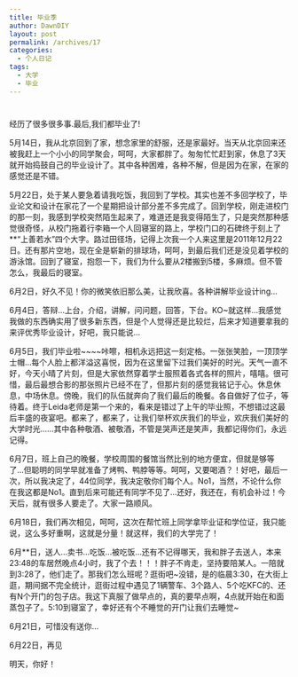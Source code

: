 ```yaml
---
title: 毕业季
author: DawnDIY
layout: post
permalink: /archives/17
categories:
  - 个人日记
tags:
  - 大学
  - 毕业
---
```

# 

经历了很多很多事.最后,我们都毕业了!

5月14日，我从北京回到了家，想念家里的舒服，还是家最好。当天从北京回来还被我赶上一个小小的同学聚会，呵呵，大家都胖了。匆匆忙忙赶到家，休息了3天就开始捣鼓自己的毕业设计了。其中各种困难，各种不解，但是因为在家，在家的感觉还是不错。

5月22日，处于某人要急着请我吃饭，我回到了学校。其实也差不多回学校了，毕业论文和设计在家花了一个星期把设计部分差不多完成了。回到学校，刚走进校门的那一刻，我感到学校突然陌生起来了，难道还是我变得陌生了，只是突然那种感觉很奇怪，从校门拖着行李箱一个人回寝室的路上，学校门口的石碑终于刻上了**“上善若水”四个大字。路过田径场，记得上次我一个人来这里是2011年12月22日。还有那片空地，现在全是崭新的排球场，呵呵，到最后我们还是没见着学校的游泳馆。回到了寝室，抱怨一下，我们为什么要从2楼搬到5楼，多麻烦。但不管怎么，我最后的寝室。

6月2日，好久不见！你的微笑依旧那么美，让我欣喜。各种讲解毕业设计ing…

6月4日，答辩…上台，介绍，讲解，问问题，回答，下台。KO~就这样…我感觉我做的东西确实用了很多新东西，但是个人觉得还是比较烂，后来才知道要拿我的来评优秀毕业设计，好吧，我只能说…

6月5日，我们毕业啦~~~~咔嚓，相机永远把这一刻定格。一张张笑脸，一顶顶学士帽…每个人脸上都洋溢这喜悦，因为在这里留下过我们美好的时光。天气一直不好，今天小晴了片刻，但是大家依然穿着学士服照着各式各样的照片，嘻嘻。很可惜，最后最想合影的那张照片已经不在了，但那片刻的感觉我铭记于心。休息休息，中场休息。傍晚，我们的队伍就奔向了我们最后的晚餐。各自做好了位子，等待着。终于Leida老师是第一个来的，看来是错过了上午的毕业照，不想错过这最后丰盛的夜宴吧。都来了，都来了，让我们举杯欢庆我们的毕业，欢庆我们美好的大学时光……其中各种敬酒、被敬酒，不管是哭声还是笑声，我都记得你们，永远记得。

6月7日，班上自己的晚餐，学校周围的餐馆当然比别的地方便宜，但就是够等了…但聪明的同学早就准备了烤鸭、鸭脖等等。呵呵，又要喝酒？！好吧，最后一次，所以我决定了，44位同学，我决定敬你们每个人。No1，当然，不论什么你在我这都是No1。直到后来可能还有同学不见了…还好，我还在，有机会补过！今天后，就有很多人要走了。大家一路顺风。

6月18日，我们再次相见，呵呵，这次在帮忙班上同学拿毕业证和学位证，我只能说，这么多好重啊，这就是分量！就这样，我们的大学完了！

6月**日，送人…卖书…吃饭…被吃饭…还有不记得哪天，我和胖子去送人，本来23:48的车居然晚点4小时，我了个去！！！胖子不肯走，坚持要陪某人。一陪就到3:28了，他们走了。那我们怎么班呢？逛街吧~没错，是的临晨3:30，在大街上逛，期间据不完全统计，逛街过程中遇见了1辆警车、3个路人、5个吃KFC的、还有N个开门的包子店。我这下真服了做早点的，真的要早点啊，4点就开始在和面蒸包子了。5:10到寝室了，幸好还有个不睡觉的开门让我们去睡觉~

6月21日，可惜没有送你…

6月22日，再见

明天，你好！